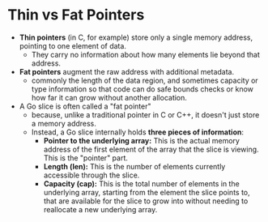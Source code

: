 # Thin vs Fat Pointers

- **Thin pointers** (in C, for example) store only a single memory address, pointing to one element of data. 
  - They carry no information about how many elements lie beyond that address.
- **Fat pointers** augment the raw address with additional metadata.
  - commonly the length of the data region, and sometimes capacity or type information so that code can do safe bounds checks or know how far it can grow without another allocation.
- A Go slice is often called a "fat pointer" 
  - because, unlike a traditional pointer in C or C++, it doesn't just store a memory address. 
  - Instead, a Go slice internally holds **three pieces of information**:  
    - **Pointer to the underlying array:** This is the actual memory address of the first element of the array that the slice is viewing. This is the "pointer" part.
    - **Length (len):** This is the number of elements currently accessible through the slice.
    - **Capacity (cap):** This is the total number of elements in the underlying array, starting from the element the slice points to, that are available for the slice to grow into without needing to reallocate a new underlying array. 